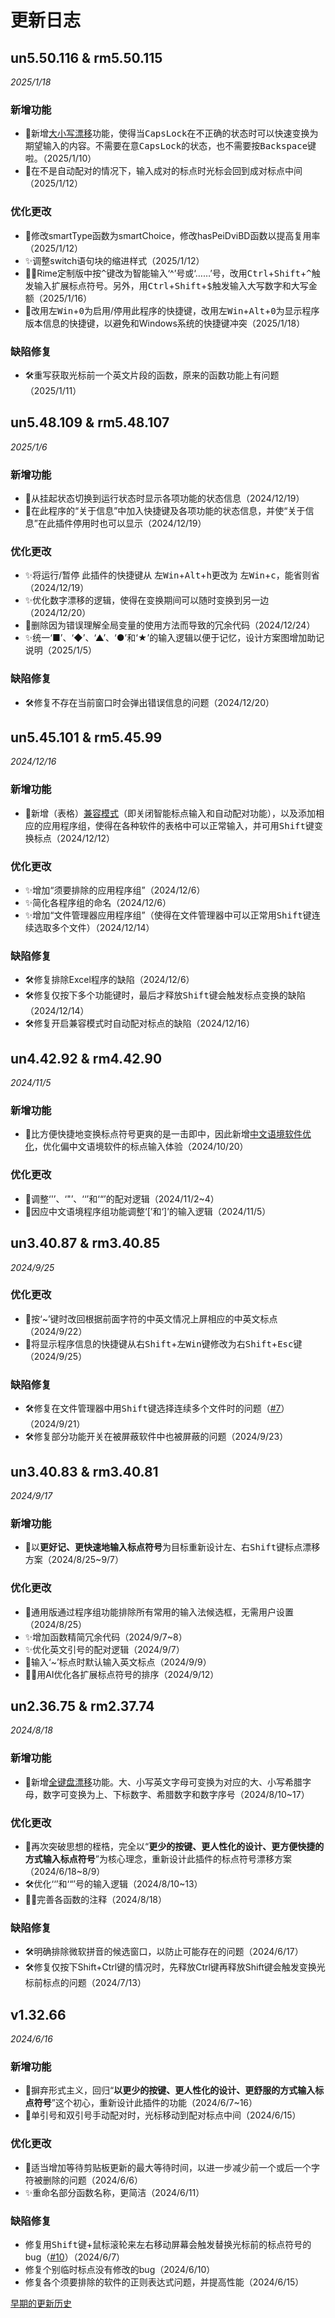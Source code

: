 # 更新日志
## un5.50.116 & rm5.50.115
*2025/1/18*

### 新增功能
* 🐣️新增[大小写漂移](../README.md#大小写漂移)功能，使得当<kbd>CapsLock</kbd>在不正确的状态时可以快速变换为期望输入的内容。不需要在意<kbd>CapsLock</kbd>的状态，也不需要按<kbd>Backspace</kbd>键啦。（2025/1/10）
* 🐣️在不是自动配对的情况下，输入成对的标点时光标会回到成对标点中间（2025/1/12）

### 优化更改
* 🔧️修改smartType函数为smartChoice，修改hasPeiDviBD函数以提高复用率（2025/1/12）
* ✨️调整switch语句块的缩进样式（2025/1/12）
* 🐱‍🏍Rime定制版中按<kbd>^</kbd>键改为智能输入‘^’号或‘……’号，改用<kbd>Ctrl</kbd>+<kbd>Shift</kbd>+<kbd>^</kbd>触发输入扩展标点符号。另外，用<kbd>Ctrl</kbd>+<kbd>Shift</kbd>+<kbd>$</kbd>触发输入大写数字和大写金额（2025/1/16）
* 🔧改用左<kbd>Win</kbd>+<kbd>0</kbd>为启用/停用此程序的快捷键，改用左<kbd>Win</kbd>+<kbd>Alt</kbd>+<kbd>0</kbd>为显示程序版本信息的快捷键，以避免和Windows系统的快捷键冲突（2025/1/18）

### 缺陷修复
* 🛠️重写获取光标前一个英文片段的函数，原来的函数功能上有问题（2025/1/11）

## un5.48.109 & rm5.48.107
*2025/1/6*

### 新增功能
* 🐣️从挂起状态切换到运行状态时显示各项功能的状态信息（2024/12/19）
* 🐣️在此程序的“关于信息”中加入快捷键及各项功能的状态信息，并使“关于信息”在此插件停用时也可以显示（2024/12/19）

### 优化更改
* ✨将运行/暂停 此插件的快捷键从 左<kbd>Win</kbd>+<kbd>Alt</kbd>+<kbd>h</kbd>更改为 左<kbd>Win</kbd>+<kbd>c</kbd>，能省则省（2024/12/19）
* ✨优化数字漂移的逻辑，使得在变换期间可以随时变换到另一边（2024/12/20）
* 🔧删除因为错误理解全局变量的使用方法而导致的冗余代码（2024/12/24）
* ✨️统一‘■’、‘◆’、‘▲’、‘●’和‘★’的输入逻辑以便于记忆，设计方案图增加助记说明（2025/1/5）

### 缺陷修复
* 🛠️修复不存在当前窗口时会弹出错误信息的问题（2024/12/20）

## un5.45.101 & rm5.45.99
*2024/12/16*

### 新增功能
* 🎊新增（表格）[兼容模式](../README.md#兼容模式)（即关闭智能标点输入和自动配对功能），以及添加相应的应用程序组，使得在各种软件的表格中可以正常输入，并可用<kbd>Shift</kbd>键变换标点（2024/12/12）

### 优化更改
* ✨增加“须要排除的应用程序组”（2024/12/6）
* ✨简化各程序组的命名（2024/12/6）
* ✨增加“文件管理器应用程序组”（使得在文件管理器中可以正常用<kbd>Shift</kbd>键连续选取多个文件）（2024/12/14）

### 缺陷修复
* 🛠️修复排除Excel程序的缺陷（2024/12/6）
* 🛠️修复仅按下多个功能键时，最后才释放<kbd>Shift</kbd>键会触发标点变换的缺陷（2024/12/14）
* 🛠️修复开启兼容模式时自动配对标点的缺陷（2024/12/16）

## un4.42.92 & rm4.42.90
*2024/11/5*

### 新增功能
* 🎊比方便快捷地变换标点符号更爽的是一击即中，因此新增[中文语境软件优化](../README.md#中文语境软件优化)，优化偏中文语境软件的标点输入体验（2024/10/20）

### 优化更改
* 🔧调整‘'’、‘"’、‘‘’和‘“’的配对逻辑（2024/11/2~4）
* 🔧因应中文语境程序组功能调整‘\[’和‘\]’的输入逻辑（2024/11/5）

## un3.40.87 & rm3.40.85
*2024/9/25*

### 优化更改
* 🔧️按‘~’键时改回根据前面字符的中英文情况上屏相应的中英文标点（2024/9/22）
* 🔧️将显示程序信息的快捷键从右<kbd>Shift</kbd>+左<kbd>Win</kbd>键修改为右<kbd>Shift</kbd>+<kbd>Esc</kbd>键（2024/9/25）

### 缺陷修复
* 🛠️修复在文件管理器中用<kbd>Shift</kbd>键选择连续多个文件时的问题（[#7](https://github.com/Lantaio/IME-booster-FinalD/issues/7)）（2024/9/21）
* 🛠️修复部分功能开关在被屏蔽软件中也被屏蔽的问题（2024/9/23）

## un3.40.83 & rm3.40.81
*2024/9/17*

### 新增功能
* 🎊以**更好记、更快速地输入标点符号**为目标重新设计左、右<kbd>Shift</kbd>键标点漂移方案（2024/8/25~9/7）

### 优化更改
* 🐣️通用版通过程序组功能排除所有常用的输入法候选框，无需用户设置（2024/8/25）
* ✨增加函数精简冗余代码（2024/9/7~8）
* ✨优化英文引号的配对逻辑（2024/9/7）
* 🔧️输入‘~’标点时默认输入英文标点（2024/9/9）
* 🐱‍🏍用AI优化各扩展标点符号的排序（2024/9/12）

## un2.36.75 & rm2.37.74
*2024/8/18*

### 新增功能
* 🎊新增[全键盘漂移](../README.md#全键盘漂移)功能。大、小写英文字母可变换为对应的大、小写希腊字母，数字可变换为上、下标数字、希腊数字和数字序号（2024/8/10~17）

### 优化更改
* 🎊再次突破思想的桎梏，完全以“**更少的按键、更人性化的设计、更方便快捷的方式输入标点符号**”为核心理念，重新设计此插件的标点符号漂移方案（2024/6/18~8/9）
* 🛠️优化‘‘’和‘“’号的输入逻辑（2024/8/10~13）
* ✍🏻️完善各函数的注释（2024/8/18）

### 缺陷修复
* 🛠️明确排除微软拼音的候选窗口，以防止可能存在的问题（2024/6/17）
* 🛠️修复仅按下Shift+Ctrl键的情况时，先释放Ctrl键再释放Shift键会触发变换光标前标点的问题（2024/7/13）

## v1.32.66
*2024/6/16*

### 新增功能
* 🎊摒弃形式主义，回归“**以更少的按键、更人性化的设计、更舒服的方式输入标点符号**”这个初心，重新设计此插件的功能（2024/6/7~16）
* 🐣️单引号和双引号手动配对时，光标移动到配对标点中间（2024/6/15）

### 优化更改
* 🔧️适当增加等待剪贴板更新的最大等待时间，以进一步减少前一个或后一个字符被删除的问题（2024/6/6）
* ✨️重命名部分函数名称，更简洁（2024/6/11）

### 缺陷修复
* 修复用<kbd>Shift</kbd>键+鼠标滚轮来左右移动屏幕会触发替换光标前的标点符号的bug（[#10](https://github.com/Lantaio/IME-booster-FinalD/issues/10)）（2024/6/7）
* 修复个别临时标点没有修改的bug（2024/6/10）
* 修复各个须要排除的软件的正则表达式问题，并提高性能（2024/6/15）

[早期的更新历史](ChangeHistory.md)